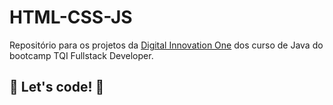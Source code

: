 # HTML-CSS-JS
Repositório para os projetos da [Digital Innovation One](https://digitalinnovation.one/) dos curso de Java do bootcamp TQI Fullstack Developer.

## 🚀 Let's code! 🚀